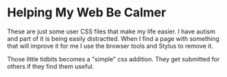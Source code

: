 # Helping My Web Be Calmer
<p>These are just some user CSS files that make my life easier. I have autism and part of it is being easily distractted. When I find a page with something that will improve it for me I use the browser tools and Stylus to remove it.</p>
<p>Those little tidbits becomes a "simple" css addition. They get submitted for others if they find them useful.</p>

